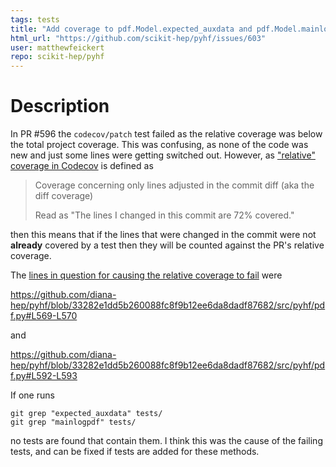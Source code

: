 ```yaml
---
tags: tests
title: "Add coverage to pdf.Model.expected_auxdata and pdf.Model.mainlogpdf"
html_url: "https://github.com/scikit-hep/pyhf/issues/603"
user: matthewfeickert
repo: scikit-hep/pyhf
---
```


# Description

In PR #596 the `codecov/patch` test failed as the relative coverage was below the total project coverage. This was confusing, as none of the code was new and just some lines were getting switched out. However, as ["relative" coverage in Codecov](https://docs.codecov.io/docs/codecov-delta#section-relative) is defined as

> Coverage concerning only lines adjusted in the commit diff (aka the diff coverage)
>
> Read as "The lines I changed in this commit are 72% covered."

then this means that if the lines that were changed in the commit were not **already** covered by a test then they will be counted against the PR's relative coverage.

The [lines in question for causing the relative coverage to fail](https://codecov.io/gh/diana-hep/pyhf/commit/33282e1dd5b260088fc8f9b12ee6da8dadf87682) were

https://github.com/diana-hep/pyhf/blob/33282e1dd5b260088fc8f9b12ee6da8dadf87682/src/pyhf/pdf.py#L569-L570

and 

https://github.com/diana-hep/pyhf/blob/33282e1dd5b260088fc8f9b12ee6da8dadf87682/src/pyhf/pdf.py#L592-L593

If one runs

```
git grep "expected_auxdata" tests/
git grep "mainlogpdf" tests/
```
no tests are found that contain them. I think this was the cause of the failing tests, and can be fixed if tests are added for these methods.